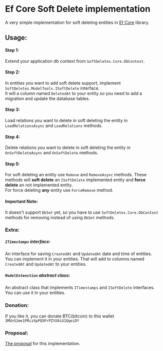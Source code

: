 # Ef Core Soft Delete implementation
A very simple implementation for soft deleting entities in 
[Ef Core](https://github.com/dotnet/efcore) library.   
## Usage:
#### Step 1:
Extend your application db context from `SoftDeletes.Core.DbContext`.
#### Step 2:
In entities you want to add soft delete support, implement `SoftDeletes.ModelTools.ISoftDelete` 
interface.   
It will a column named `DeletedAt` to your entity so you need to add a migration and update the database tables.
#### Step 3:
Load relations you want to delete in soft deleting the entity in `LoadRelationsAsync` and `LoadRelations` methods.
#### Step 4:
Delete relations you want to delete in soft deleting the entity in `OnSoftDeleteAsync` and `OnSoftDelete` methods.
#### Step 5:
For soft deleting an entity use `Remove` and `RemoveAsync` methods.  These methods will 
**soft delete** an `ISoftDelete` implemented entity and **force delete** an not implemented entity.   
For force deleting **any** entity use `ForceRemove` method.
#### Important Note: 
It doesn't support `DbSet` yet, so you have to use `SoftDeletes.Core.DbContext` methods for removing 
instead of using `DbSet` methods.
### Extra:
##### `ITimestamps` interface:
An interface for saving `CreatedAt` and `UpdatedAt` date and time of entities.   
You can implement it in your entities. That will add to columns named 
`CreatedAt` and `UpdatedAt` to your entities.
##### `ModelExtenstion` abstract class:
An abstract class that implements `ITimestamps` and `ISoftDelete` interfaces.   
You can use it in your entities.

### Donation:
If you like it, you can donate BTC(bitcoin) to this wallet `3MUn52me1PRczXpPQ5PrPZtU8iG1QqeiDY`

### Proposal:
[The proposal](https://1drv.ms/b/s!AirwjkMOI-BwkAzedA6E6YVkZqjQ?e=vfV2hq) for this implementation.

